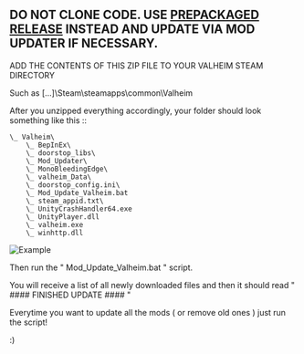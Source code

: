 ## DO NOT CLONE CODE. USE [PREPACKAGED RELEASE](https://github.com/redrott/valheim-mod-sync/releases) INSTEAD AND UPDATE VIA MOD UPDATER IF NECESSARY.

ADD THE CONTENTS OF THIS ZIP FILE TO YOUR VALHEIM STEAM DIRECTORY

Such as [...]\Steam\steamapps\common\Valheim

After you unzipped everything accordingly, your folder should look something like this ::

```
\_ Valheim\
    \_ BepInEx\
    \_ doorstop_libs\
    \_ Mod_Updater\
    \_ MonoBleedingEdge\
    \_ valheim_Data\
    \_ doorstop_config.ini\
    \_ Mod_Update_Valheim.bat
    \_ steam_appid.txt\
    \_ UnityCrashHandler64.exe
    \_ UnityPlayer.dll
    \_ valheim.exe
    \_ winhttp.dll
```

![Example](https://files.catbox.moe/cmmrar.png)


Then run the " Mod_Update_Valheim.bat " script.

You will receive a list of all newly downloaded files and then it 
should read " #### FINISHED UPDATE #### "

Everytime you want to update all the mods ( or remove old ones ) just run the script!

:)
